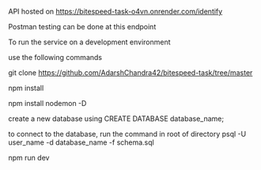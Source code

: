 API hosted on https://bitespeed-task-o4vn.onrender.com/identify

Postman testing can be done at this endpoint

To run the service on a development environment

use the following commands 

git clone https://github.com/AdarshChandra42/bitespeed-task/tree/master

npm install

npm install nodemon -D

create a new database using
CREATE DATABASE database_name;

to connect to the database, run the command in root of directory
psql -U user_name -d database_name -f schema.sql

npm run dev
